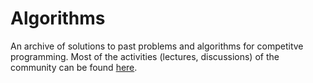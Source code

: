 # Algorithms
An archive of solutions to past problems and algorithms for competitve programming.
Most of the activities (lectures, discussions) of the community can be found [here](https://usaco.guide/groups/KkJCW60pyrRuhu6xk7P9).
